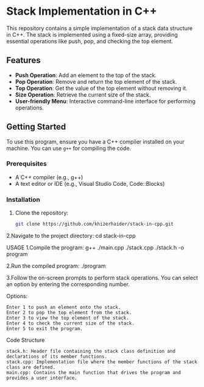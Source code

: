 # Stack Implementation in C++

This repository contains a simple implementation of a stack data structure in C++. The stack is implemented using a fixed-size array, providing essential operations like push, pop, and checking the top element.

## Features
- **Push Operation**: Add an element to the top of the stack.
- **Pop Operation**: Remove and return the top element of the stack.
- **Top Operation**: Get the value of the top element without removing it.
- **Size Operation**: Retrieve the current size of the stack.
- **User-friendly Menu**: Interactive command-line interface for performing operations.

## Getting Started
To use this program, ensure you have a C++ compiler installed on your machine. You can use `g++` for compiling the code.

### Prerequisites
- A C++ compiler (e.g., g++)
- A text editor or IDE (e.g., Visual Studio Code, Code::Blocks)

### Installation
1. Clone the repository:
   ```bash
   git clone https://github.com/khizerhaider/stack-in-cpp.git
2.Navigate to the project directory:
cd stack-in-cpp

USAGE
1.Compile the program:
g++ ./main.cpp ./stack.cpp ./stack.h -o program

2.Run the compiled program:
./program

3.Follow the on-screen prompts to perform stack operations. You can select an option by entering the corresponding number.

Options:

    Enter 1 to push an element onto the stack.
    Enter 2 to pop the top element from the stack.
    Enter 3 to view the top element of the stack.
    Enter 4 to check the current size of the stack.
    Enter 5 to exit the program.
Code Structure

    stack.h: Header file containing the stack class definition and declarations of its member functions.
    stack.cpp: Implementation file where the member functions of the stack class are defined.
    main.cpp: Contains the main function that drives the program and provides a user interface.
